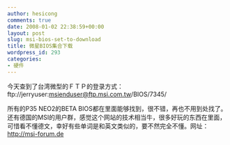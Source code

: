 ```yaml
---
author: hesicong
comments: true
date: 2008-01-02 22:38:59+00:00
layout: post
slug: msi-bios-set-to-download
title: 微星BIOS集合下载
wordpress_id: 293
categories:
- 硬件
---
```


今天查到了台湾微型的ＦＴＰ的登录方式：ftp://jerryuser:msienduser@ftp.msi.com.tw/BIOS/7345/

所有的P35 NEO2的BETA BIOS都在里面能够找到，很不错，再也不用到处找了。还有德国的MSI的用户群，感觉这个网站的技术相当牛，很多好玩的东西在里面，可惜看不懂德文，幸好有些单词是和英文类似的，要不然完全不懂。网址：http://msi-forum.de
